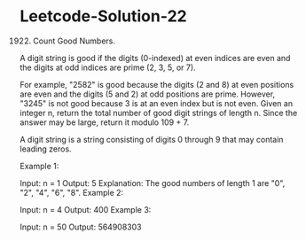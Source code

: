 # Leetcode-Solution-22
1922. Count Good Numbers.

A digit string is good if the digits (0-indexed) at even indices are even and the digits at odd indices are prime (2, 3, 5, or 7).

For example, "2582" is good because the digits (2 and 8) at even positions are even and the digits (5 and 2) at odd positions are prime. However, "3245" is not good because 3 is at an even index but is not even.
Given an integer n, return the total number of good digit strings of length n. Since the answer may be large, return it modulo 109 + 7.

A digit string is a string consisting of digits 0 through 9 that may contain leading zeros.

 

Example 1:

Input: n = 1
Output: 5
Explanation: The good numbers of length 1 are "0", "2", "4", "6", "8".
Example 2:

Input: n = 4
Output: 400
Example 3:

Input: n = 50
Output: 564908303
